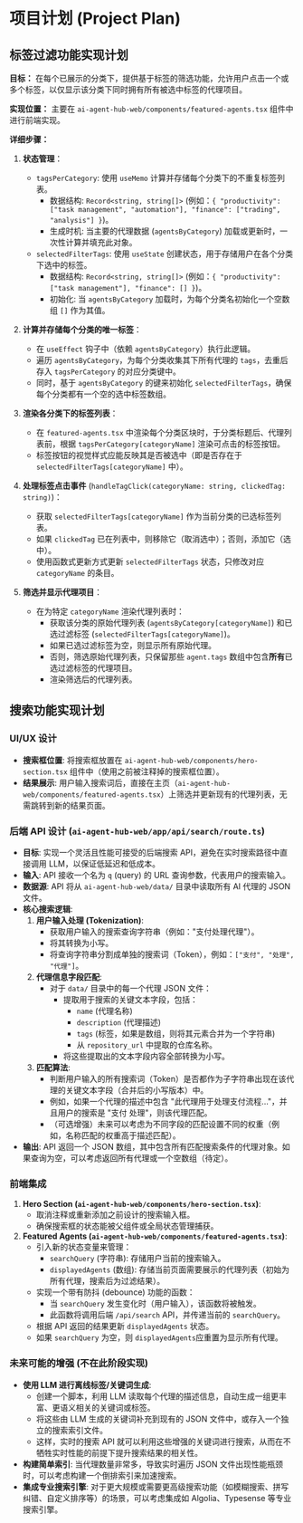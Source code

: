 # 项目计划 (Project Plan)

## 标签过滤功能实现计划

**目标：** 在每个已展示的分类下，提供基于标签的筛选功能，允许用户点击一个或多个标签，以仅显示该分类下同时拥有所有被选中标签的代理项目。

**实现位置：** 主要在 `ai-agent-hub-web/components/featured-agents.tsx` 组件中进行前端实现。

**详细步骤：**

1.  **状态管理**：
    *   `tagsPerCategory`: 使用 `useMemo` 计算并存储每个分类下的不重复标签列表。
        *   数据结构: `Record<string, string[]>` (例如：`{ "productivity": ["task management", "automation"], "finance": ["trading", "analysis"] }`)。
        *   生成时机: 当主要的代理数据 (`agentsByCategory`) 加载或更新时，一次性计算并填充此对象。
    *   `selectedFilterTags`: 使用 `useState` 创建状态，用于存储用户在各个分类下选中的标签。
        *   数据结构: `Record<string, string[]>` (例如：`{ "productivity": ["task management"], "finance": [] }`)。
        *   初始化: 当 `agentsByCategory` 加载时，为每个分类名初始化一个空数组 `[]` 作为其值。

2.  **计算并存储每个分类的唯一标签**：
    *   在 `useEffect` 钩子中（依赖 `agentsByCategory`）执行此逻辑。
    *   遍历 `agentsByCategory`，为每个分类收集其下所有代理的 `tags`，去重后存入 `tagsPerCategory` 的对应分类键中。
    *   同时，基于 `agentsByCategory` 的键来初始化 `selectedFilterTags`，确保每个分类都有一个空的选中标签数组。

3.  **渲染各分类下的标签列表**：
    *   在 `featured-agents.tsx` 中渲染每个分类区块时，于分类标题后、代理列表前，根据 `tagsPerCategory[categoryName]` 渲染可点击的标签按钮。
    *   标签按钮的视觉样式应能反映其是否被选中（即是否存在于 `selectedFilterTags[categoryName]` 中）。

4.  **处理标签点击事件** (`handleTagClick(categoryName: string, clickedTag: string)`)：
    *   获取 `selectedFilterTags[categoryName]` 作为当前分类的已选标签列表。
    *   如果 `clickedTag` 已在列表中，则移除它（取消选中）；否则，添加它（选中）。
    *   使用函数式更新方式更新 `selectedFilterTags` 状态，只修改对应 `categoryName` 的条目。

5.  **筛选并显示代理项目**：
    *   在为特定 `categoryName` 渲染代理列表时：
        *   获取该分类的原始代理列表 (`agentsByCategory[categoryName]`) 和已选过滤标签 (`selectedFilterTags[categoryName]`)。
        *   如果已选过滤标签为空，则显示所有原始代理。
        *   否则，筛选原始代理列表，只保留那些 `agent.tags` 数组中包含**所有**已选过滤标签的代理项目。
        *   渲染筛选后的代理列表。

## 搜索功能实现计划

### UI/UX 设计

*   **搜索框位置**: 将搜索框放置在 `ai-agent-hub-web/components/hero-section.tsx` 组件中（使用之前被注释掉的搜索框位置）。
*   **结果展示**: 用户输入搜索词后，直接在主页（`ai-agent-hub-web/components/featured-agents.tsx`）上筛选并更新现有的代理列表，无需跳转到新的结果页面。

### 后端 API 设计 (`ai-agent-hub-web/app/api/search/route.ts`)

*   **目标**: 实现一个灵活且性能可接受的后端搜索 API，避免在实时搜索路径中直接调用 LLM，以保证低延迟和低成本。
*   **输入**: API 接收一个名为 `q` (query) 的 URL 查询参数，代表用户的搜索输入。
*   **数据源**: API 将从 `ai-agent-hub-web/data/` 目录中读取所有 AI 代理的 JSON 文件。
*   **核心搜索逻辑**:
    1.  **用户输入处理 (Tokenization)**:
        *   获取用户输入的搜索查询字符串（例如："支付处理代理"）。
        *   将其转换为小写。
        *   将查询字符串分割成单独的搜索词（Token），例如：`["支付", "处理", "代理"]`。
    2.  **代理信息字段匹配**:
        *   对于 `data/` 目录中的每一个代理 JSON 文件：
            *   提取用于搜索的关键文本字段，包括：
                *   `name` (代理名称)
                *   `description` (代理描述)
                *   `tags` (标签，如果是数组，则将其元素合并为一个字符串)
                *   从 `repository_url` 中提取的仓库名称。
            *   将这些提取出的文本字段内容全部转换为小写。
    3.  **匹配算法**:
        *   判断用户输入的所有搜索词（Token）是否都作为子字符串出现在该代理的关键文本字段（合并后的小写版本）中。
        *   例如，如果一个代理的描述中包含 "此代理用于处理支付流程..."，并且用户的搜索是 "支付 处理"，则该代理匹配。
        *   （可选增强）未来可以考虑为不同字段的匹配设置不同的权重（例如，名称匹配的权重高于描述匹配）。
*   **输出**: API 返回一个 JSON 数组，其中包含所有匹配搜索条件的代理对象。如果查询为空，可以考虑返回所有代理或一个空数组（待定）。

### 前端集成

1.  **Hero Section (`ai-agent-hub-web/components/hero-section.tsx`)**:
    *   取消注释或重新添加之前设计的搜索输入框。
    *   确保搜索框的状态能被父组件或全局状态管理捕获。
2.  **Featured Agents (`ai-agent-hub-web/components/featured-agents.tsx`)**:
    *   引入新的状态变量来管理：
        *   `searchQuery` (字符串): 存储用户当前的搜索输入。
        *   `displayedAgents` (数组): 存储当前页面需要展示的代理列表（初始为所有代理，搜索后为过滤结果）。
    *   实现一个带有防抖 (debounce) 功能的函数：
        *   当 `searchQuery` 发生变化时（用户输入），该函数将被触发。
        *   此函数将调用后端 `/api/search` API，并传递当前的 `searchQuery`。
    *   根据 API 返回的结果更新 `displayedAgents` 状态。
    *   如果 `searchQuery` 为空，则 `displayedAgents`应重置为显示所有代理。

### 未来可能的增强 (不在此阶段实现)

*   **使用 LLM 进行离线标签/关键词生成**:
    *   创建一个脚本，利用 LLM 读取每个代理的描述信息，自动生成一组更丰富、更语义相关的关键词或标签。
    *   将这些由 LLM 生成的关键词补充到现有的 JSON 文件中，或存入一个独立的搜索索引文件。
    *   这样，实时的搜索 API 就可以利用这些增强的关键词进行搜索，从而在不牺牲实时性能的前提下提升搜索结果的相关性。
*   **构建简单索引**: 当代理数量非常多，导致实时遍历 JSON 文件出现性能瓶颈时，可以考虑构建一个倒排索引来加速搜索。
*   **集成专业搜索引擎**: 对于更大规模或需要更高级搜索功能（如模糊搜索、拼写纠错、自定义排序等）的场景，可以考虑集成如 Algolia、Typesense 等专业搜索引擎。